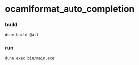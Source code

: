 # ocamlformat_auto_completion

### build

```sh
dune build @all
```

### run

```sh
dune exec bin/main.exe
```
